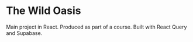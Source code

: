 # The Wild Oasis

Main project in React. Produced as part of a course. Built with React Query and Supabase.
